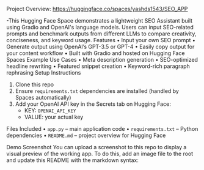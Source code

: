 Project Overview: https://huggingface.co/spaces/yashds1543/SEO_APP

-This Hugging Face Space demonstrates a lightweight SEO Assistant built using Gradio and OpenAI's language models. Users can input SEO-related prompts and benchmark outputs from different LLMs to compare creativity, conciseness, and keyword usage.
 Features
• Input your own SEO prompt
• Generate output using OpenAI’s GPT-3.5 or GPT-4
• Easily copy output for your content workflow
• Built with Gradio and hosted on Hugging Face Spaces
Example Use Cases
• Meta description generation
• SEO-optimized headline rewriting
• Featured snippet creation
• Keyword-rich paragraph rephrasing
Setup Instructions
1. Clone this repo
2. Ensure `requirements.txt` dependencies are installed (handled by Spaces automatically)
3. Add your OpenAI API key in the Secrets tab on Hugging Face:
   - KEY: `OPENAI_API_KEY`
   - VALUE: your actual key

Files Included
• `app.py` – main application code
• `requirements.txt` – Python dependencies
• `README.md` – project overview for Hugging Face

Demo Screenshot
You can upload a screenshot to this repo to display a visual preview of the working app. To do this, add an image file to the root and update this README with the markdown syntax:

